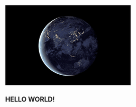 <img src="https://github.com/AlcidesFh/AlcidesFh/blob/9d9cb1113450cba35cca354d012d80242aecbf0c/static/earth-night-1918.gif" alt="">

<h2>HELLO WORLD!</h2>

